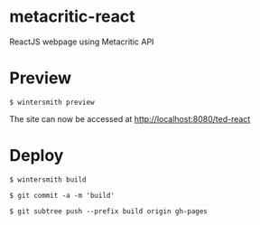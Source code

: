 # metacritic-react

ReactJS webpage using Metacritic API

# Preview
	$ wintersmith preview
	
The site can now be accessed at [http://localhost:8080/ted-react](http://localhost:8080/metacritic-react)

# Deploy

    $ wintersmith build

    $ git commit -a -m 'build'

    $ git subtree push --prefix build origin gh-pages